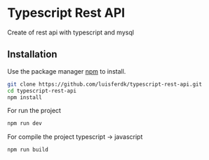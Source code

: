 # Typescript Rest API

Create of rest api with typescript and mysql

## Installation

Use the package manager [npm](https://npmjs.com) to install.

```bash
git clone https://github.com/luisferdk/typescript-rest-api.git
cd typescript-rest-api
npm install
```

For run the project

```bash
npm run dev
```

For compile the project typescript -> javascript

```bash
npm run build
```